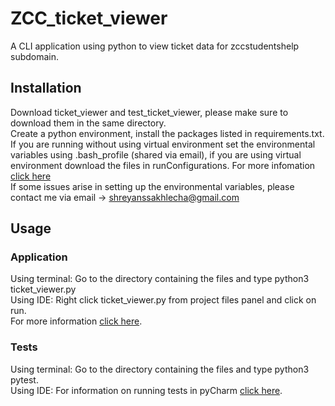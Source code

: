# ZCC_ticket_viewer
A CLI application using python to view ticket data for zccstudentshelp subdomain.

## Installation
Download ticket_viewer and test_ticket_viewer, please make sure to download them in the same directory.<br/>
Create a python environment, install the packages listed in requirements.txt. <br/>
If you are running without using virtual environment set the environmental variables using .bash_profile (shared via email), 
if you are using virtual environment download the files in runConfigurations. For more infomation [click here](https://www.jetbrains.com/help/pycharm/run-debug-configuration.html#share-configurations) </br>
If some issues arise in setting up the environmental variables, please contact me via email -> shreyanssakhlecha@gmail.com

## Usage
### Application
Using terminal: Go to the directory containing the files and type python3 ticket_viewer.py<br/>
Using IDE: Right click ticket_viewer.py from project files panel and click on run.<br/>
For more information [click here](https://realpython.com/run-python-scripts/#how-to-run-python-scripts-from-an-ide-or-a-text-editor).


### Tests
  Using terminal: Go to the directory containing the files and type python3 pytest.<br/>
  Using IDE:  For information on running tests in pyCharm [click here](https://www.jetbrains.com/help/pycharm/pytest.html#run-pytest-test).
